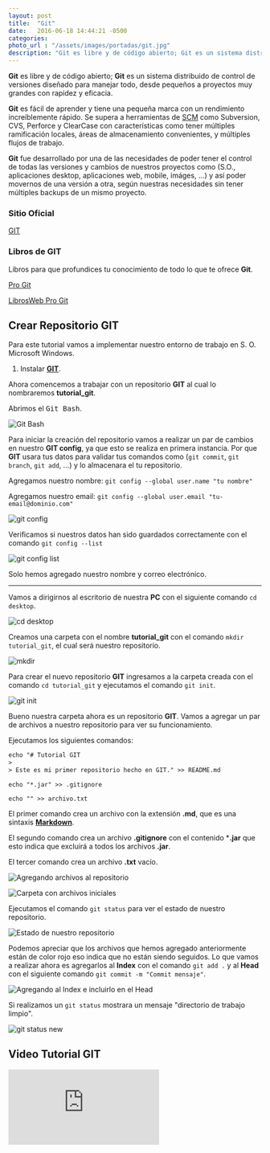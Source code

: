 ```yaml
---
layout: post
title:  "Git"
date:   2016-06-18 14:44:21 -0500
categories:  
photo_url : "/assets/images/portadas/git.jpg"
description: "Git es libre y de código abierto; Git es un sistema distribuido de control de versiones diseñado para manejar todo, desde pequeños a proyectos muy grandes con rapidez y eficacia"
---
```

**Git** es libre y de código abierto; **Git** es un sistema distribuido de control de versiones diseñado para manejar todo, desde pequeños a proyectos muy grandes con rapidez y eficacia.

**Git** es fácil de aprender y tiene una pequeña marca con un rendimiento increíblemente rápido. Se supera a herramientas de [SCM](https://es.wikipedia.org/wiki/Administraci%C3%B3n_de_la_cadena_de_suministro) como Subversion, CVS, Perforce y ClearCase con características como tener múltiples ramificación locales, áreas de almacenamiento convenientes, y múltiples flujos de trabajo.

**Git** fue desarrollado por una de las necesidades de poder tener el control de todas las versiones y cambios de nuestros proyectos como (S.O., aplicaciones desktop, aplicaciones web, mobile, imáges, ...) y así poder movernos de una versión a otra, según nuestras necesidades sin tener múltiples backups de un mismo proyecto.

### Sitio Oficial

<a class="link" href="https://git-scm.com/" target="_blank" rel="nofollow">GIT</a>

### Libros de GIT

Libros para que profundices tu conocimiento de todo lo que te ofrece **Git**.

[Pro Git](https://git-scm.com/book/es/v1) 

[LibrosWeb Pro Git](https://librosweb.es/libro/pro_git/)

## Crear Repositorio GIT

Para este tutorial vamos a implementar nuestro entorno de trabajo en S. O. Microsoft Windows.

<ol class="lista-ordenada">
	<li>Instalar <a class="link" href="https://git-scm.com/" target="_blank" rel="nofollow"><strong>GIT</strong></a>.</li>
</ol>

Ahora comencemos a trabajar con un repositorio **GIT** al cual lo nombraremos **tutorial_git**.

Abrimos el <kbd>Git Bash</kbd>.

![Git Bash](/assets/images/posts/git/git_bash.png)

Para iniciar la creación del repositorio vamos a realizar un par de cambios en nuestro **GIT config**, ya que esto se realiza en primera instancia. Por que **GIT** usara tus datos para validar tus comandos como (`git commit`, `git branch`, `git add`, ...) y lo almacenara el tu repositorio.

Agregamos nuestro nombre: `git config --global user.name "tu nombre"`

Agregamos nuestro email: `git config --global user.email "tu-email@dominio.com"`

![git config](/assets/images/posts/git/git_config.png)

Verificamos si nuestros datos han sido guardados correctamente con el comando `git config --list`

![git config list](/assets/images/posts/git/git_config_list.png)

Solo hemos agregado nuestro nombre y correo electrónico.

***

Vamos a dirigirnos al escritorio de nuestra **PC** con el siguiente comando `cd desktop`.

![cd desktop](/assets/images/posts/git/git_desktop.png)

Creamos una carpeta con el nombre **tutorial_git** con el comando `mkdir tutorial_git`, el cual será nuestro repositorio.

![mkdir](/assets/images/posts/git/git_mkdir.png)

Para crear el nuevo repositorio **GIT** ingresamos a la carpeta creada con el comando `cd tutorial_git` y ejecutamos el comando `git init`.

![git init](/assets/images/posts/git/git_init.png)

Bueno nuestra carpeta ahora es un repositorio **GIT**. Vamos a agregar un par de archivos a nuestro repositorio para ver su funcionamiento.

Ejecutamos los siguientes comandos:

```html
echo "# Tutorial GIT
>
> Este es mi primer repositorio hecho en GIT." >> README.md
```

`echo "*.jar" >> .gitignore`

`echo "" >> archivo.txt`

El primer comando crea un archivo con la extensión **.md**, que es una sintaxis [**Markdown**](https://guides.github.com/features/mastering-markdown/).

El segundo comando crea un archivo **.gitignore** con el contenido ***.jar** que esto indica que excluirá a todos los archivos **.jar**.

El tercer comando crea un archivo **.txt** vacío.

![Agregando archivos al repositorio](/assets/images/posts/git/git_archivos.png)

![Carpeta con archivos iniciales](/assets/images/posts/git/carpeta_archivos_iniciales.png)

Ejecutamos el comando `git status` para ver el estado de nuestro repositorio.

![Estado de nuestro repositorio](/assets/images/posts/git/git_status.png)

Podemos apreciar que los archivos que hemos agregado anteriormente están de color rojo eso indica que no están siendo seguidos. Lo que vamos a realizar ahora es agregarlos al **Index** con el comando `git add .` y al **Head** con el siguiente comando `git commit -m "Commit mensaje"`.

![Agregando al Index e incluirlo en el Head](/assets/images/posts/git/git_add_commit.png)

Si realizamos un `git status` mostrara un mensaje "directorio de trabajo limpio".

![git status new](/assets/images/posts/git/git_status_new.png)

## Video Tutorial GIT

<iframe class="video-youtube" src="https://www.youtube.com/embed/gDxD4YE0ZIU?rel=0&showinfo=1&controls=1" frameborder="0" allowfullscreen></iframe>